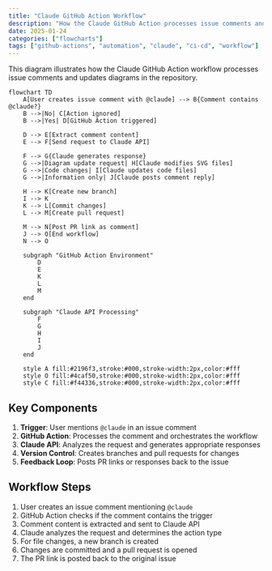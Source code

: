 ```yaml
---
title: "Claude GitHub Action Workflow"
description: "How the Claude GitHub Action processes issue comments and updates diagrams"
date: 2025-01-24
categories: ["flowcharts"]
tags: ["github-actions", "automation", "claude", "ci-cd", "workflow"]
---
```


This diagram illustrates how the Claude GitHub Action workflow processes issue comments and updates diagrams in the repository.

```mermaid
flowchart TD
    A[User creates issue comment with @claude] --> B{Comment contains @claude?}
    B -->|No| C[Action ignored]
    B -->|Yes| D[GitHub Action triggered]
    
    D --> E[Extract comment content]
    E --> F[Send request to Claude API]
    
    F --> G{Claude generates response}
    G -->|Diagram update request| H[Claude modifies SVG files]
    G -->|Code changes| I[Claude updates code files]
    G -->|Information only| J[Claude posts comment reply]
    
    H --> K[Create new branch]
    I --> K
    K --> L[Commit changes]
    L --> M[Create pull request]
    
    M --> N[Post PR link as comment]
    J --> O[End workflow]
    N --> O
    
    subgraph "GitHub Action Environment"
        D
        E
        K
        L
        M
    end
    
    subgraph "Claude API Processing"
        F
        G
        H
        I
        J
    end
    
    style A fill:#2196f3,stroke:#000,stroke-width:2px,color:#fff
    style O fill:#4caf50,stroke:#000,stroke-width:2px,color:#fff
    style C fill:#f44336,stroke:#000,stroke-width:2px,color:#fff
```

## Key Components

1. **Trigger**: User mentions `@claude` in an issue comment
2. **GitHub Action**: Processes the comment and orchestrates the workflow
3. **Claude API**: Analyzes the request and generates appropriate responses
4. **Version Control**: Creates branches and pull requests for changes
5. **Feedback Loop**: Posts PR links or responses back to the issue

## Workflow Steps

1. User creates an issue comment mentioning `@claude`
2. GitHub Action checks if the comment contains the trigger
3. Comment content is extracted and sent to Claude API
4. Claude analyzes the request and determines the action type
5. For file changes, a new branch is created
6. Changes are committed and a pull request is opened
7. The PR link is posted back to the original issue